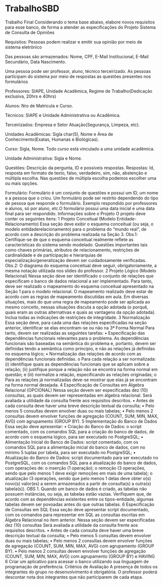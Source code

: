 # TrabalhoSBD
Trabalho Final
Considerando o tema base abaixo, elabore novos requisitos para esse banco, de forma a atender as especificações do Projeto
Sistema de Consulta de Opiniões

Requisitos: Pessoas podem realizar e emitir sua opinião por meio de sistema eletrônico 

Das pessoas são armazenados: Nome, CPF, E-Mail Institucional, E-Mail Secundário, Data Nascimento.

Uma pessoa pode ser professor, aluno, técnico terceirizado. As pessoas participam do sistema por meio de respostas as questões presentes nos formulários

Professores: SIAPE, Unidade Acadêmica, Regime de Trabalho(Dedicação exclusiva, 20hrs e
40hrs)

Alunos: Nro de Matricula e Curso.

Técnicos: SIAPE e Unidade Administrativa ou Acadêmica.

Terceirizados: Empresa e Setor Atuação(Segurança, Limpeza, etc).

Unidades Acadêmicas: Sigla char(5), Nome e Área de Conhecimento(Exatas, Humanas e Biológicas).

Curso: Sigla, Nome. Todo curso está vinculado a uma unidade acadêmica.

Unidade Administrativa: Sigla e Nome.

Questões: Descrição da pergunta, ID e possíveis respostas.
Respostas: Id, resposta em formato de texto, falso, verdadeiro, sim, não, abstenção e múltipla escolha. Nas questões de múltipla escolha podemos escolher uma ou mais opções.

Formulário: Formulário é um conjunto de questões e possui um ID, um nome e a pessoa que o
criou. Um formulário pode ser restrito dependendo do tipo de pessoa que responde o
formulário. Exemplo respondido por professores e alunos, só por aluno, etc.O formulário
possui uma data inicial e uma data final para ser respondido.
Informações sobre o Projeto
O projeto deve conter os seguintes itens:
1 Projeto Conceitual (Modelo Entidade-Relacionamento)
Essa seção deve exibir o esquema conceitual (ou seja, o modelo entidaderelacionamento)
para o problema do “mundo real”, de acordo com a descrição
do problema realizada na Seção 3.
Obs.1: Certifique-se de que o esquema conceitual realmente reflete as
características do sistema sendo modelado. Questões importantes tais como
chaves primárias, atributos de relacionamento, restrições de cardinalidade e de
participação e hierarquias de especialização/generalização devem ser
cuidadosamente verificadas.
Obs.2: O diagrama do esquema conceitual deve seguir, obrigatoriamente, a
mesma notação utilizada nos slides do professor.
2 Projeto Lógico (Modelo Relacional)
Nessa seção deve ser identificado o conjunto de relações que especificam o
banco de dados relacional a ser implementado. Para tanto, deve ser realizado
o mapeamento do esquema conceitual apresentado na Seção 1 para o modelo
relacional.
O mapeamento realizado deve estar de acordo com as regras de mapeamento
discutidas em aula. Em diversas situações, mais do que uma regra de
mapeamento pode ser aplicada ao mesmo conceito, nessas situações discuta
a opção adotada (o porquê, quais eram as outras alternativas e quais as
vantagens da opção adotada). Inclua todas as indicações de restrições de
integridade.
3 Normalização
Essa seção deve, para cada uma das relações especificadas na seção anterior,
identificar se elas encontram-se ou não na 3ª Forma Normal Para tanto, devem
ser realizadas as seguintes tarefas:
• Especificação das dependências funcionais relevantes para o problema.
As dependências funcionais são baseadas na semântica do problema e, 
portanto, devem ser definidas tendo a semântica como princípio, e não as
relações já definidas no esquema lógico;
• Normalização das relações de acordo com as dependências funcionais
definidas.
o Para cada relação a ser normalizada: (i) identifique quais as
dependências funcionais que se aplicam sobre a relação; (ii) justifique
porque a relação não se encontra na forma normal em questão; e (iii)
normalize a relação, especificando as relações originadas;
o Para as relações já normalizadas deve-se mostrar que elas já se
encontram na forma normal desejada.
4 Especificação de Consultas em Álgebra Relacional
(OPCIONAL)
Nessa seção devem ser especificadas dez (10) consultas, as quais devem ser
representadas em álgebra relacional. Será avaliada a utilidade da consulta
frente aos requisitos descritos.
• Antes de cada consulta deve haver uma breve descrição textual da
consulta;
• Pelo menos 5 consultas devem envolver duas ou mais tabelas;
• Pelo menos 2 consultas devem envolver funções de agregação
(COUNT, SUM, MIN, MAX, AVG) com agrupamento (GROUP BY).
5 Implementação do Banco de Dados
Essa seção deve apresentar:
• Criação do Banco de Dados: o script comentado, com os comandos
SQL para a criação do banco de dados, de acordo com o esquema
lógico, para ser executado no PostgreSQL;
• Alimentação Inicial do Banco de Dados: script comentado, com os
comandos SQL para a alimentação inicial do banco de dados, com no
mínimo 5 tuplas por tabela, para ser executado no PostgreSQL;
• Atualização do Banco de Dados: script documentado para ser
executado no PostgreSQL, com os comandos SQL para a atualização
do banco de dados, com operações de:
o inserção (1 operação);
o remoção (3 operações, sendo que pelo menos 1 deve exigir
remoções em mais de uma tabela);
o atualização (3 operações, sendo que pelo menos 1 delas deve
obter o(s) novo(s) valor(es) a serem armazenados a partir de
consulta(s) a outra(s) tabela(s)).
OBS 1. Quando um banco de dados é criado, as tabelas não possuem
instâncias, ou seja, as tabelas estão vazias. Verifiquem que, de acordo com as 
dependências existentes entre os tipos-entidade, algumas tabelas devem ser
povoadas antes do que outras tabelas.
6 Especificação de Consultas em SQL
 Essa seção deve apresentar script documentado, com os comandos para
representar em SQL as consultas escritas em Álgebra Relacional no item
anterior.
Nessa seção devem ser especificadas dez (10) consultas Será avaliada a
utilidade da consulta frente aos requisitos descritos.
• Antes de cada consulta deve haver uma breve descrição textual da
consulta;
• Pelo menos 5 consultas devem envolver duas ou mais tabelas;
• Pelo menos 2 consultas devem envolver funções de agregação
(COUNT, SUM, MIN, MAX, AVG) com agrupamento (GROUP BY).
• Pelo menos 2 consultas devem envolver funções de agregação
(COUNT, SUM, MIN, MAX, AVG) com agrupamento (GROUP BY) e
HAVING
6 Criar um aplicativo para acessar o banco utilizando sua linguagem de
programação de preferência.
Critérios de Avaliação
A presença de todos os integrantes do grupo no desenvolvimento é obrigatória.
O professor poderá descontar nota dos integrantes que não participarem de
cada etapa.
